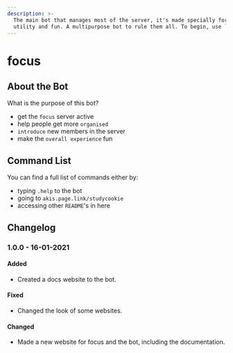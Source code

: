 ```yaml
---
description: >-
  The main bot that manages most of the server, it's made specially for both
  utility and fun. A multipurpose bot to rule them all. To begin, use `.help`.
---
```


# focus

## About the Bot

What is the purpose of this bot?

* get the `focus` server active
* help people get more `organised`
* `introduce` new members in the server
* make the `overall experience` fun

## Command List

You can find a full list of commands either by:

* typing `.help` to the bot
* going to `akis.page.link/studycookie`
* accessing other `README`'s in here

## Changelog

### 1.0.0 - 16-01-2021

#### Added

* Created a docs website to the bot.

#### Fixed

* Changed the look of some websites.

#### Changed

* Made a new website for focus and the bot, including the documentation.

